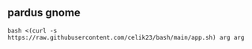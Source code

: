 ## pardus gnome
```
bash <(curl -s https://raw.githubusercontent.com/celik23/bash/main/app.sh) arg arg
```
